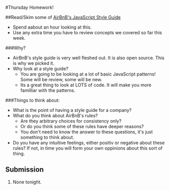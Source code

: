 #Thursday Homework!

##Read/Skim some of <a href="https://github.com/airbnb/javascript/tree/master/es5">AirBnB's JavaScript Style Guide</a>
- Spend aabout an hour looking at this.
- Use any extra time you have to review concepts we covered so far this week.

###Why?
- AirBnB's style guide is very well fleshed out. It is also open source. This is why we picked it.
- Why look at a style guide?
  - You are going to be looking at a lot of basic JavaScript patterns! Some will be review, some will be new.
  - Its a great thing to look at LOTS of code. It will make you more familliar with the patterns.

###Things to think about:
- What is the point of having a style guide for a company?
- What do you think about AirBnB's rules?
  - Are they arbitrary choices for consistency only?
  - Or do you think some of these rules have deeper reasons?
  - You don't need to know the answer to these questions, it's just something to think about.
- Do you have any intuitive feelings, either positiv or negative about these rules? If not, in time you will form your own oppinions about this sort of thing.

## Submission

1. None tonight.
